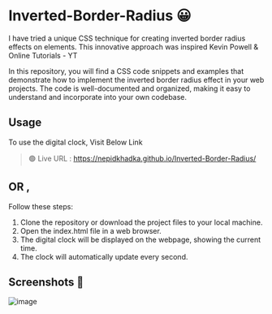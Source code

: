 # Inverted-Border-Radius 😀
I have tried a unique CSS technique for creating inverted border radius effects on elements. 
This innovative approach was inspired Kevin Powell &amp; Online Tutorials - YT

In this repository, you will find a CSS code snippets and examples that demonstrate how to implement the inverted border radius effect in your web projects. 
The code is well-documented and organized, making it easy to understand and incorporate into your own codebase.
## Usage
To use the digital clock, Visit Below Link

> 🟢 Live URL : https://nepidkhadka.github.io/Inverted-Border-Radius/

## OR ,
Follow these steps:
1. Clone the repository or download the project files to your local machine.
2. Open the index.html file in a web browser.
3. The digital clock will be displayed on the webpage, showing the current time.
4. The clock will automatically update every second.

## Screenshots 📸

![image](https://github.com/nepidkhadka/Inverted-Border-Radius/assets/83904803/ece403e6-2143-40b6-883d-25a883d3105f)
